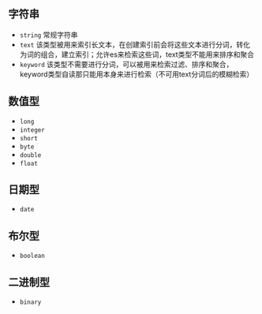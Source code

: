 ## 字符串
- `string` 常规字符串
- `text` 该类型被用来索引长文本，在创建索引前会将这些文本进行分词，转化为词的组合，建立索引；允许es来检索这些词，text类型不能用来排序和聚合
- `keyword` 该类型不需要进行分词，可以被用来检索过滤、排序和聚合，keyword类型自读那只能用本身来进行检索（不可用text分词后的模糊检索）

## 数值型
- `long`
- `integer`
- `short`
- `byte`
- `double`
- `float`

## 日期型
- `date`

## 布尔型
- `boolean`

## 二进制型
- `binary`
